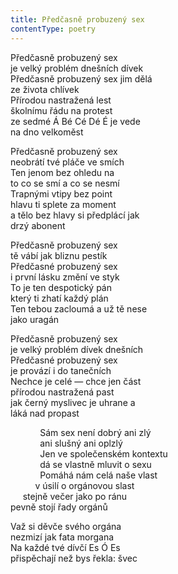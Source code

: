 ```yaml
---
title: Předčasně probuzený sex
contentType: poetry
---
```


<section>

Předčasně probuzený sex  
je velký problém dnešních dívek  
Předčasně probuzený sex jim dělá  
ze života chlívek  
Přírodou nastražená lest  
školnímu řádu na protest  
ze sedmé Á Bé Cé Dé É je vede  
na dno velkoměst

Předčasně probuzený sex  
neobrátí tvé pláče ve smích  
Ten jenom bez ohledu na  
to co se smí a co se nesmí  
Trapnými vtipy bez point  
hlavu ti splete za moment  
a tělo bez hlavy si předplácí jak  
drzý abonent

Předčasně probuzený sex  
tě vábí jak bliznu pestík  
Předčasné probuzený sex  
i první lásku změní ve styk  
To je ten despotický pán  
který ti zhatí každý plán  
Ten tebou zacloumá a už tě nese  
jako uragán

Předčasně probuzený sex  
je velký problém dívek dnešních  
Předčasné probuzený sex  
je provází i do tanečních  
Nechce je celé — chce jen část  
přírodou nastražená past  
jak černý myslivec je uhrane a  
láká nad propast

            Sám sex není dobrý ani zlý  
            ani slušný ani oplzlý  
            Jen ve společenském kontextu  
            dá se vlastně mluvit o sexu  
            Pomáhá nám celá naše vlast  
          v úsilí o orgánovou slast  
     stejně večer jako po ránu  
pevně stojí řady orgánů

Važ si děvče svého orgána  
nezmizí jak fata morgana  
Na každé tvé dívčí Es Ó Es  
přispěchají než bys řekla: švec

</section>
